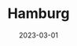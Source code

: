 ---
date: 2023-03-01
featured_image: DSCF0029.jpg
title: Hamburg
description:  Hansestadt Hamburg
menus: "main"
weight: 2
sort_by: Name
---